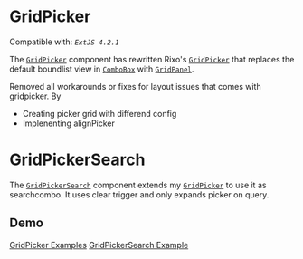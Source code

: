 GridPicker
==========

Compatible with: *`ExtJS 4.2.1`*


The [`GridPicker`][0] component has rewritten Rixo's [`GridPicker`][1] that replaces the default boundlist view in [`ComboBox`][2] with [`GridPanel`][3].

Removed all workarounds or fixes for layout issues that comes with gridpicker. By
- Creating picker grid with differend config
- Implenenting alignPicker


GridPickerSearch
================


The [`GridPickerSearch`][4] component extends my [`GridPicker`][0] to use it as searchcombo.
It uses clear trigger and only expands picker on query.


Demo
---

 [GridPicker Examples][5]
 [GridPickerSearch Example][6]

  [0]: https://github.com/yogeshpandey009/GridPickerSearch/
  [1]: https://github.com/rixo/GridPicker/
  [2]: http://docs.sencha.com/extjs/4.2.1/#!/api/Ext.form.field.ComboBox
  [3]: http://docs.sencha.com/extjs/4.2.1/#!/api/Ext.grid.Panel
  [4]: https://fiddle.sencha.com/#fiddle/4j9
  [5]: https://fiddle.sencha.com/#fiddle/4j9
  [6]: https://fiddle.sencha.com/#fiddle/4j9

